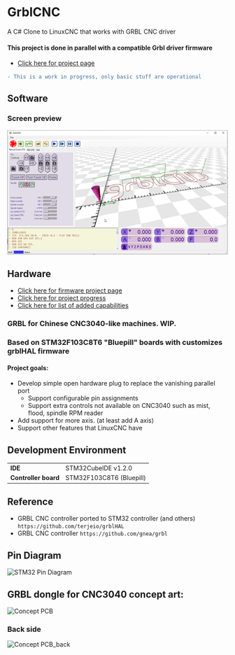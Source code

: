# GrblCNC
A C# Clone to LinuxCNC that works with GRBL CNC driver  
#### This project is done in parallel with a compatible Grbl driver firmware
* [Click here for project page](https://github.com/shaise/grblHAL_CNC3040)
```diff
- This is a work in progress, only basic stuff are operational  
```
## Software
### Screen preview 
![GrblCNC interface](Media/grblcnc1.png?raw=true)

## Hardware
* [Click here for firmware project page](https://github.com/shaise/grblHAL_CNC3040)
* [Click here for project progress](PROGRESS.md)
* [Click here for list of added capabilities](EXTENTIONS.md)
### GRBL for Chinese CNC3040-like machines. WIP. 
### Based on STM32F103C8T6 "Bluepill" boards with customizes grblHAL firmware 
#### Project goals: 
* Develop simple open hardware plug to replace the vanishing parallel port
    - Support configurable pin assignments
    - Support extra controls not available on CNC3040 such as mist, flood, spindle RPM reader
* Add support for more axis. (at least add A axis)
* Support other features that LinuxCNC have

## Development Environment
|                      |                          |
|----------------------|--------------------------|
| **IDE**              | STM32CubeIDE v1.2.0      |
| **Controller board** | STM32F103C8T6 (Bluepill) |

## Reference
- GRBL CNC controller ported to STM32 controller (and others)
```https://github.com/terjeio/grblHAL```
- GRBL CNC controller
```https://github.com/gnea/grbl```

## Pin Diagram

![STM32 Pin Diagram](Media/pindiag.png?raw=true)

## GRBL dongle for CNC3040 concept art:
![Concept PCB](Media/GrblCnc3040.jpg?raw=true)
### Back side
![Concept PCB_back](Media/GrblCnc3040_back.jpg?raw=true)

